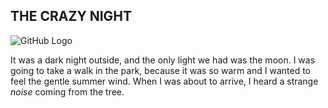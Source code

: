 ## THE CRAZY NIGHT
![GitHub Logo](https://i1.sndcdn.com/artworks-000199808805-wkrln8-t500x500.jpg)


It was a dark night outside, and the only light we had was the moon.
I was going to take a walk in the park, because it was so warm and I wanted to feel the gentle summer wind.
When I was about to arrive, I heard a strange _noise_ coming from the tree.